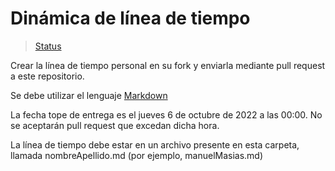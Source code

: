 # Dinámica de línea de tiempo

> [Status](https://github.com/mmasias/iGPySw-22-23/pulls?q=is%3Apr+label%3AEvaluacionContinua-001+)

Crear la línea de tiempo personal en su fork y enviarla mediante pull request a este repositorio.

Se debe utilizar el lenguaje [Markdown](https://markdown.es/sintaxis-markdown/)

La fecha tope de entrega es el jueves 6 de octubre de 2022 a las 00:00. No se aceptarán pull request que excedan dicha hora.

La línea de tiempo debe estar en un archivo presente en esta carpeta, llamada nombreApellido.md (por ejemplo, manuelMasias.md)
